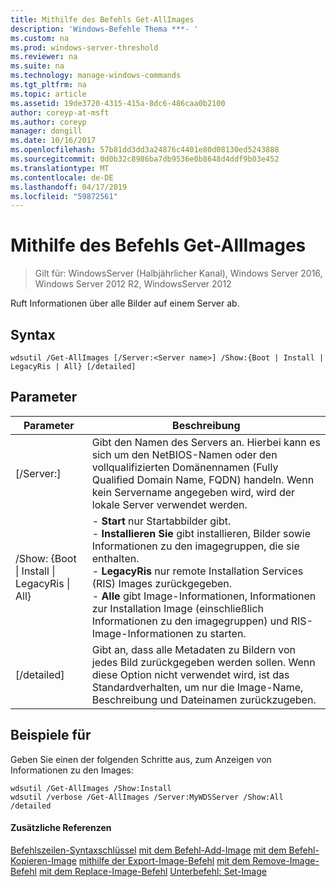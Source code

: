 ```yaml
---
title: Mithilfe des Befehls Get-AllImages
description: 'Windows-Befehle Thema ***- '
ms.custom: na
ms.prod: windows-server-threshold
ms.reviewer: na
ms.suite: na
ms.technology: manage-windows-commands
ms.tgt_pltfrm: na
ms.topic: article
ms.assetid: 19de3720-4315-415a-8dc6-486caa0b2100
author: coreyp-at-msft
ms.author: coreyp
manager: dongill
ms.date: 10/16/2017
ms.openlocfilehash: 57b81dd3dd3a24876c4401e80d08130ed5243888
ms.sourcegitcommit: 0d0b32c8986ba7db9536e0b8648d4ddf9b03e452
ms.translationtype: MT
ms.contentlocale: de-DE
ms.lasthandoff: 04/17/2019
ms.locfileid: "59872561"
---
```

# <a name="using-the-get-allimages-command"></a>Mithilfe des Befehls Get-AllImages

>Gilt für: WindowsServer (Halbjährlicher Kanal), Windows Server 2016, Windows Server 2012 R2, WindowsServer 2012

Ruft Informationen über alle Bilder auf einem Server ab.
## <a name="syntax"></a>Syntax
```
wdsutil /Get-AllImages [/Server:<Server name>] /Show:{Boot | Install | LegacyRis | All} [/detailed]
```
## <a name="parameters"></a>Parameter
|Parameter|Beschreibung|
|-------|--------|
|[/Server:<Server name>]|Gibt den Namen des Servers an. Hierbei kann es sich um den NetBIOS-Namen oder den vollqualifizierten Domänennamen (Fully Qualified Domain Name, FQDN) handeln. Wenn kein Servername angegeben wird, wird der lokale Server verwendet werden.|
|/Show: {Boot &#124; Install &#124; LegacyRis &#124; All}|-   **Start** nur Startabbilder gibt.<br />-   **Installieren Sie** gibt installieren, Bilder sowie Informationen zu den imagegruppen, die sie enthalten.<br />-   **LegacyRis** nur remote Installation Services (RIS) Images zurückgegeben.<br />-   **Alle** gibt Image-Informationen, Informationen zur Installation Image (einschließlich Informationen zu den imagegruppen) und RIS-Image-Informationen zu starten.|
|[/detailed]|Gibt an, dass alle Metadaten zu Bildern von jedes Bild zurückgegeben werden sollen. Wenn diese Option nicht verwendet wird, ist das Standardverhalten, um nur die Image-Name, Beschreibung und Dateinamen zurückzugeben.|
## <a name="BKMK_examples"></a>Beispiele für
Geben Sie einen der folgenden Schritte aus, zum Anzeigen von Informationen zu den Images:
```
wdsutil /Get-AllImages /Show:Install
wdsutil /verbose /Get-AllImages /Server:MyWDSServer /Show:All /detailed
```
#### <a name="additional-references"></a>Zusätzliche Referenzen
[Befehlszeilen-Syntaxschlüssel](command-line-syntax-key.md)
[mit dem Befehl-Add-Image](using-the-add-image-command.md)
[mit dem Befehl-Kopieren-Image](using-the-copy-image-command.md)
[mithilfe der Export-Image-Befehl](using-the-export-image-command.md)
[mit dem Remove-Image-Befehl](using-the-remove-image-command.md)
[mit dem Replace-Image-Befehl](using-the-replace-image-command.md) 
 [Unterbefehl: Set-Image](subcommand-set-image.md)
